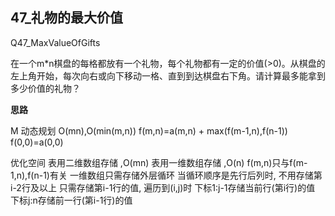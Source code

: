## 47_礼物的最大价值
Q47_MaxValueOfGifts

在一个m*n棋盘的每格都放有一个礼物，每个礼物都有一定的价值(>0)。从棋盘的左上角开始，每次向右或向下移动一格、直到到达棋盘右下角。请计算最多能拿到多少价值的礼物？

**思路**

M 动态规划	O(mn),O(min(m,n))
f(m,n)=a(m,n) + max(f(m-1,n),f(n-1))
f(0,0)=a(0,0)

优化空间
表用二维数组存储	,O(mn)
表用一维数组存储	,O(n)
f(m,n)只与f(m-1,n),f(n-1)有关
一维数组只需存储外层循环
当循环顺序是先行后列时, 不用存储第i-2行及以上 只需存储第i-1行的值, 遍历到(i,j)时  下标1:j-1存储当前行(第i行)的值 下标j:n存储前一行(第i-1行)的值



